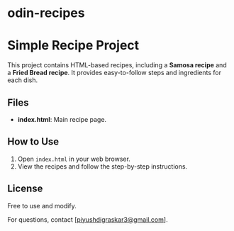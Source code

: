 # odin-recipes

# Simple Recipe Project

This project contains HTML-based recipes, including a **Samosa recipe** and a **Fried Bread recipe**. It provides easy-to-follow steps and ingredients for each dish.

## Files

- **index.html**: Main recipe page.


## How to Use

1. Open `index.html` in your web browser.
2. View the recipes and follow the step-by-step instructions.

## License

Free to use and modify.

For questions, contact [piyushdigraskar3@gmail.com].
